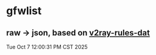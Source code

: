 # gfwlist
## raw -> json, based on [v2ray-rules-dat](https://github.com/Loyalsoldier/v2ray-rules-dat)
Tue Oct  7 12:00:31 PM CST 2025

